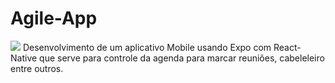 # Agile-App
<img src="https://user-images.githubusercontent.com/39037985/126564043-f83614e8-4fbc-46e7-9cc1-dceaf2f6b7f4.jpeg"/>
Desenvolvimento de um aplicativo Mobile usando Expo com React-Native que serve para controle da agenda para marcar reuniões, cabeleleiro entre outros.
